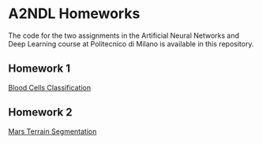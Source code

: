 # A2NDL Homeworks
The code for the two assignments in the Artificial Neural Networks and Deep Learning course at Politecnico di Milano is available in this repository.

## Homework 1
[Blood Cells Classification](homework1)

## Homework 2
[Mars Terrain Segmentation](homework2)
